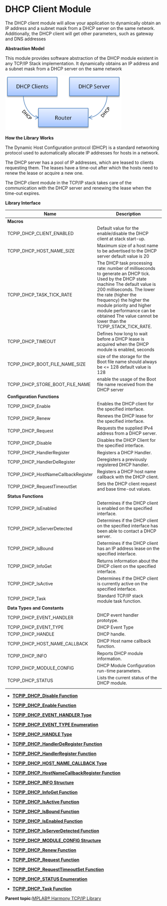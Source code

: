 # DHCP Client Module

The DHCP client module will allow your application to dynamically obtain an IP address and a subnet mask from a DHCP server on the same network. Additionally, the DHCP client will get other parameters, such as gateway and DNS addresses

**Abstraction Model**

This module provides software abstraction of the DHCP module existent in any TCP/IP Stack implementation. It dynamically obtains an IP address and a subnet mask from a DHCP server on the same network

![dhcp_diagram1](GUID-90A7B2F8-7623-4629-99D5-AC3CF1A5C39D-low.png)

**How the Library Works**

The Dynamic Host Configuration protocol \(DHCP\) is a standard networking protocol used to automatically allocate IP addresses for hosts in a network.

The DHCP server has a pool of IP addresses, which are leased to clients requesting them. The leases have a time-out after which the hosts need to renew the lease or acquire a new one.

The DHCP client module in the TCP/IP stack takes care of the communication with the DHCP server and renewing the lease when the time-out expires.

**Library Interface**

|Name|Description|
|----|-----------|
|**Macros**||
|TCPIP\_DHCP\_CLIENT\_ENABLED|Default value for the enable/disable the DHCP client at stack start-up.|
|TCPIP\_DHCP\_HOST\_NAME\_SIZE|Maximum size of a host name to be advertised to the DHCP server default value is 20|
|TCPIP\_DHCP\_TASK\_TICK\_RATE|The DHCP task processing rate: number of milliseconds to generate an DHCP tick. Used by the DHCP state machine The default value is 200 milliseconds. The lower the rate \(higher the frequency\) the higher the module priority and higher module performance can be obtained The value cannot be lower than the TCPIP\_STACK\_TICK\_RATE.|
|TCPIP\_DHCP\_TIMEOUT|Defines how long to wait before a DHCP lease is acquired when the DHCP module is enabled, seconds|
|TCPIP\_DHCP\_BOOT\_FILE\_NAME\_SIZE|size of the storage for the Boot file name should always be <= 128 default value is 128|
|TCPIP\_DHCP\_STORE\_BOOT\_FILE\_NAME|enable the usage of the Boot file name received from the DHCP server|
|**Configuration Functions**||
|TCPIP\_DHCP\_Enable|Enables the DHCP client for the specified interface.|
|TCPIP\_DHCP\_Renew|Renews the DHCP lease for the specified interface.|
|TCPIP\_DHCP\_Request|Requests the supplied IPv4 address from a DHCP server.|
|TCPIP\_DHCP\_Disable|Disables the DHCP Client for the specified interface.|
|TCPIP\_DHCP\_HandlerRegister|Registers a DHCP Handler.|
|TCPIP\_DHCP\_HandlerDeRegister|Deregisters a previously registered DHCP handler.|
|TCPIP\_DHCP\_HostNameCallbackRegister|Registers a DHCP host name callback with the DHCP client.|
|TCPIP\_DHCP\_RequestTimeoutSet|Sets the DHCP client request and base time-out values.|
|**Status Functions**||
|TCPIP\_DHCP\_IsEnabled|Determines if the DHCP client is enabled on the specified interface.|
|TCPIP\_DHCP\_IsServerDetected|Determines if the DHCP client on the specified interface has been able to contact a DHCP server.|
|TCPIP\_DHCP\_IsBound|Determines if the DHCP client has an IP address lease on the specified interface.|
|TCPIP\_DHCP\_InfoGet|Returns information about the DHCP client on the specified interface.|
|TCPIP\_DHCP\_IsActive|Determines if the DHCP client is currently active on the specified interface.|
|TCPIP\_DHCP\_Task|Standard TCP/IP stack module task function.|
|**Data Types and Constants**||
|TCPIP\_DHCP\_EVENT\_HANDLER|DHCP event handler prototype.|
|TCPIP\_DHCP\_EVENT\_TYPE|DHCP Event Type|
|TCPIP\_DHCP\_HANDLE|DHCP handle.|
|TCPIP\_DHCP\_HOST\_NAME\_CALLBACK|DHCP Host name callback function.|
|TCPIP\_DHCP\_INFO|Reports DHCP module information.|
|TCPIP\_DHCP\_MODULE\_CONFIG|DHCP Module Configuration run-time parameters.|
|TCPIP\_DHCP\_STATUS|Lists the current status of the DHCP module.|
|||

-   **[TCPIP\_DHCP\_Disable Function](GUID-D7AFD2EF-A67F-417D-B3F2-B430B5EEB050.md)**  

-   **[TCPIP\_DHCP\_Enable Function](GUID-6D657280-1551-4998-9C0B-55B3D44B50CD.md)**  

-   **[TCPIP\_DHCP\_EVENT\_HANDLER Type](GUID-215936A1-6B64-4BE0-A869-C855B77F456E.md)**  

-   **[TCPIP\_DHCP\_EVENT\_TYPE Enumeration](GUID-76832053-CAD2-46D5-9AD5-FC26C6E0316B.md)**  

-   **[TCPIP\_DHCP\_HANDLE Type](GUID-5E4E3379-019F-4C00-8019-0D3C134EF852.md)**  

-   **[TCPIP\_DHCP\_HandlerDeRegister Function](GUID-D8FE96DB-44FF-4D34-BFAD-65D10AAE0F8C.md)**  

-   **[TCPIP\_DHCP\_HandlerRegister Function](GUID-CEC95AE4-8643-4D20-AB08-D3B716C13279.md)**  

-   **[TCPIP\_DHCP\_HOST\_NAME\_CALLBACK Type](GUID-487990F4-7070-4E79-9738-3A088AD13DD6.md)**  

-   **[TCPIP\_DHCP\_HostNameCallbackRegister Function](GUID-DBD7F5E4-D8F8-4709-946B-43721484684F.md)**  

-   **[TCPIP\_DHCP\_INFO Structure](GUID-C0C0BEED-30C2-48F5-A0E9-1FD47DC8186C.md)**  

-   **[TCPIP\_DHCP\_InfoGet Function](GUID-2A45F0EE-A52A-4143-B91C-7300A1B9156C.md)**  

-   **[TCPIP\_DHCP\_IsActive Function](GUID-F54F6813-6646-4E0C-A080-B168BC161ED5.md)**  

-   **[TCPIP\_DHCP\_IsBound Function](GUID-C7BB0AD1-75F0-4433-9D7C-275A7198955B.md)**  

-   **[TCPIP\_DHCP\_IsEnabled Function](GUID-56BC9832-3FC3-46D6-9573-F3A81C543CC3.md)**  

-   **[TCPIP\_DHCP\_IsServerDetected Function](GUID-6D863B8C-E295-4B65-9A8B-8D467258E1F8.md)**  

-   **[TCPIP\_DHCP\_MODULE\_CONFIG Structure](GUID-8038944F-7C27-43D4-804D-1EDFE1B38AD5.md)**  

-   **[TCPIP\_DHCP\_Renew Function](GUID-85823332-73F9-4E54-97E9-B92708A8048D.md)**  

-   **[TCPIP\_DHCP\_Request Function](GUID-AC7B0B1C-815C-406B-8997-8AAFF92AE6CE.md)**  

-   **[TCPIP\_DHCP\_RequestTimeoutSet Function](GUID-797ADA4A-8A29-42FC-9F8E-19B4D99ACF02.md)**  

-   **[TCPIP\_DHCP\_STATUS Enumeration](GUID-C696821D-AA0B-4D49-9962-3B9EA7323813.md)**  

-   **[TCPIP\_DHCP\_Task Function](GUID-C78B7BDE-B79E-463C-BC97-9322BC69D1C4.md)**  


**Parent topic:**[MPLAB® Harmony TCP/IP Library](GUID-01A0A1D8-EC9B-4EFF-B8E4-D154B555FEF2.md)

